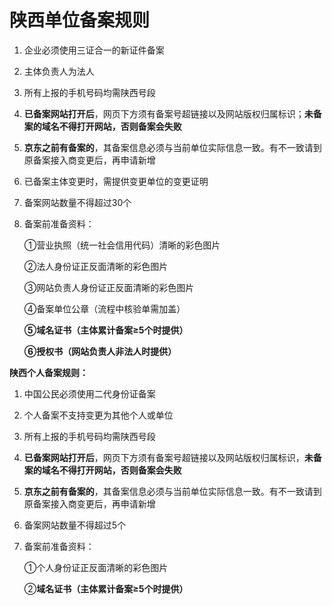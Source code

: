 # **陕西单位备案规则**

1. 企业必须使用三证合一的新证件备案

2. 主体负责人为法人

3. 所有上报的手机号码均需陕西号段

4. **已备案网站打开后**，网页下方须有备案号超链接以及网站版权归属标识；**未备案的域名不得打开网站，否则备案会失败**

5. **京东之前有备案的**，其备案信息必须与当前单位实际信息一致。有不一致请到原备案接入商变更后，再申请新增

6. 已备案主体变更时，需提供变更单位的变更证明

7. 备案网站数量不得超过30个

8. 备案前准备资料：

   ①营业执照（统一社会信用代码）清晰的彩色图片

   ②法人身份证正反面清晰的彩色图片

   ③网站负责人身份证正反面清晰的彩色图片

   ④备案单位公章（流程中核验单需加盖）

   **⑤域名证书（主体累计备案≥5个时提供）**
   
   **⑥授权书（网站负责人非法人时提供）**

**陕西个人备案规则：**

1. 中国公民必须使用二代身份证备案

2. 个人备案不支持变更为其他个人或单位

3. 所有上报的手机号码均需陕西号段

4. **已备案网站打开后**，网页下方须有备案号超链接以及网站版权归属标识，**未备案的域名不得打开网站，否则备案会失败**

5. **京东之前有备案的**，其备案信息必须与当前单位实际信息一致。有不一致请到原备案接入商变更后，再申请新增

6. 备案网站数量不得超过5个

7. 备案前准备资料：

   ①个人身份证正反面清晰的彩色图片

   ②**域名证书（主体累计备案≥5个时提供）**
